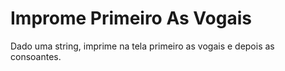 # Improme Primeiro As Vogais


Dado uma string, imprime na tela primeiro as vogais e depois as consoantes.